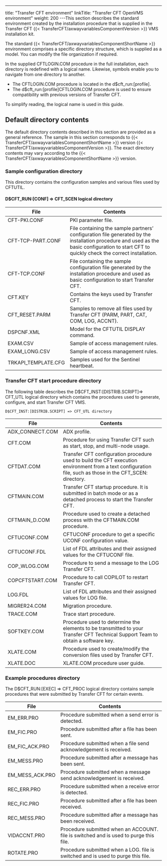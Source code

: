 ---
title: "Transfer CFT environment"
linkTitle: "Transfer CFT OpenVMS environment"
weight: 200
---This section describes the standard environment created by the installation procedure that is supplied in the Transfer CFT {{< TransferCFT/axwayvariablesComponentVersion  >}} VMS installation kit.

The standard {{< TransferCFT/axwayvariablesComponentShortName  >}} environment comprises a specific directory structure, which is supplied as a model. You can modify the file organization if required.

In the supplied CFTLOGIN.COM procedure in the full installation, each directory is redefined with a logical name. Likewise, symbols enable you to navigate from one directory to another.

- The CFTLOGIN.COM procedure is located in the d$cft_run:[profile].
- The d$cft_run:[profile]CFTLOGIN.COM procedure is used to ensure compatibility with previous versions of Transfer CFT.

To simplify reading, the logical name is used in this guide.

## Default directory contents

The default directory contents described in this section are provided as a general reference. The sample in this section corresponds to {{< TransferCFT/axwayvariablesComponentShortName  >}} version {{< TransferCFT/axwayvariablesComponentVersion  >}}. The exact directory contents may vary according to the {{< TransferCFT/axwayvariablesComponentShortName  >}} version.

### Sample configuration directory

This directory contains the configuration samples and various files used by CFTUTIL.

#### D$CFT_RUN:[CONF] => CFT_SCEN logical directory


| File  | Contents  |
| --- | --- |
| CFT-PKI.CONF  | PKI parameter file.  |
| CFT-TCP-PART.CONF  | File containing the sample partners’ configuration file generated by the installation procedure and used as the basic configuration to start CFT to quickly check the correct installation.  |
| CFT-TCP.CONF  | File containing the sample configuration file generated by the installation procedure and used as basic configuration to start Transfer CFT.  |
| CFT.KEY  | Contains the keys used by Transfer CFT.  |
| CFT_RESET.PARM  | Samples to remove all files used by Transfer CFT (PARM, PART, CAT, COM, LOG, ACCNT).  |
| DSPCNF.XML  | Model for the CFTUTIL DISPLAY command.  |
| EXAM.CSV  | Sample of access management rules.  |
| EXAM_LONG.CSV  | Sample of access management rules.  |
| TRKAPI_TEMPLATE.CFG  | Samples used for the Sentinel heartbeat.  |


### Transfer CFT start procedure directory

The following table describes the D$CFT_INST:[DISTRIB.SCRIPT]=> CFT_UTL logical directory which contains the procedures used to generate, configure, and start Transfer CFT VMS.

```
D$CFT_INST:[DISTRIB.SCRIPT] => CFT_UTL directory
```


| File  | Contents  |
| --- | --- |
| ADX_CONNECT.COM  | ADX profile.  |
| CFT.COM  | Procedure for using Transfer CFT such as start, stop, and multi-node usage.  |
| CFTDAT.COM  | Transfer CFT configuration procedure used to build the CFT execution environment from a text configuration file, such as those in the CFT_SCEN: directory.  |
| CFTMAIN.COM  | Transfer CFT startup procedure. It is submitted in batch mode or as a detached process to start the Transfer CFT.  |
| CFTMAIN_D.COM  | Procedure used to create a detached process with the CFTMAIN.COM procedure.  |
| CFTUCONF.COM  | CFTUCONF procedure to get a specific UCONF configuration value.  |
| CFTUCONF.FDL  | List of FDL attributes and their assigned values for the CFTUCONF file.  |
| COP_WLOG.COM  | Procedure to send a message to the LOG Transfer CFT.  |
| COPCFTSTART.COM  | Procedure to call COPILOT to restart Transfer CFT.  |
| LOG.FDL  | List of FDL attributes and their assigned values for LOG file.  |
| MIGRER24.COM  | Migration procedure.  |
| TRACE.COM  | Trace start procedure.  |
| SOFTKEY.COM  | Procedure used to determine the elements to be transmitted to your Transfer CFT Technical Support Team to obtain a software key.  |
| XLATE.COM  | Procedure used to create/modify the conversion files used by Transfer CFT.  |
| XLATE.DOC  | XLATE.COM procedure user guide.  |


### Example procedures directory

The D$CFT_RUN:[EXEC] => CFT_PROC logical directory contains sample procedures that were submitted by Transfer CFT for certain events.


| File  | Contents  |
| --- | --- |
| EM_ERR.PRO | Procedure submitted when a send error is detected. |
| EM_FIC.PRO | Procedure submitted after a file has been sent. |
| EM_FIC_ACK.PRO | Procedure submitted when a file send acknowledgement is received. |
| EM_MESS.PRO | Procedure submitted after a message has been sent. |
| EM_MESS_ACK.PRO | Procedure submitted when a message send acknowledgement is received. |
| REC_ERR.PRO | Procedure submitted when a receive error is detected. |
| REC_FIC.PRO | Procedure submitted after a file has been received. |
| REC_MESS.PRO | Procedure submitted after a message has been received. |
| VIDACCNT.PRO | Procedure submitted when an ACCOUNT. file is switched and is used to purge this file. |
| ROTATE.PRO  | Procedure submitted when a LOG. file is switched and is used to purge this file. |

